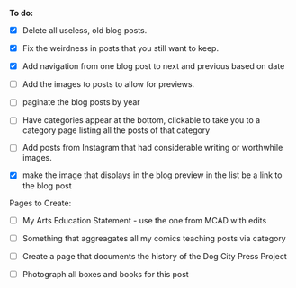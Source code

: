 **To do:**
- [x] Delete all useless, old blog posts.
- [x] Fix the weirdness in posts that you still want to keep.
- [x] Add navigation from one blog post to next and previous based on date
- [ ] Add the images to posts to allow for previews.

- [ ] paginate the blog posts by year
- [ ] Have categories appear at the bottom, clickable to take you to a category page listing all the posts of that category
- [ ] Add posts from Instagram that had considerable writing or worthwhile images.
- [x] make the image  that displays in the blog preview in the list be a link to the blog post

Pages to Create:
- [ ] My Arts Education Statement - use the one from MCAD with edits
- [ ] Something that aggreagates all my comics teaching posts via category

- [ ] Create a page that documents the history of the Dog City Press Project
- [ ] Photograph all boxes and books for this post